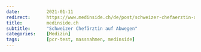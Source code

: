 ```yaml
---
date:          2021-01-11
redirect:      https://www.medinside.ch/de/post/schweizer-chefaerztin-auf-abwegen
title:         medinside.ch
subtitle:      "Schweizer Chefärztin auf Abwegen"
categories:    [Medizin]
tags:          [pcr-test, massnahmen, medinside]
---
```


